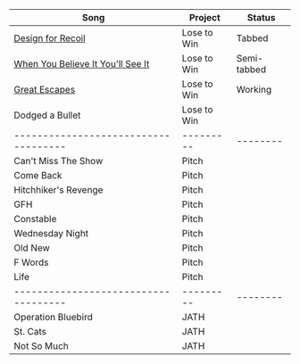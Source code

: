 
| Song | Project | Status |
|------|---------|--------|
| [Design for Recoil](https://raw.githubusercontent.com/johnsug/tabs/master/ltw/design_for_recoil.md) | Lose to Win | Tabbed |
| [When You Believe It You'll See It](https://raw.githubusercontent.com/johnsug/tabs/master/ltw/when_you_believe_it.md) | Lose to Win | Semi-tabbed |
| [Great Escapes](https://raw.githubusercontent.com/johnsug/tabs/master/ltw/great_escapes.md) | Lose to Win | Working |
| Dodged a Bullet | Lose to Win |  |
|------------------------------------|---------|--------|
| Can't Miss The Show | Pitch |  |
| Come Back | Pitch |  |
| Hitchhiker's Revenge | Pitch |  |
| GFH | Pitch |  |
| Constable | Pitch |  |
| Wednesday Night | Pitch |  |
| Old New | Pitch |  |
| F Words | Pitch |  |
| Life | Pitch |  |
|------------------------------------|---------|--------|
| Operation Bluebird | JATH |  |
| St. Cats | JATH |  |
| Not So Much | JATH |  |
